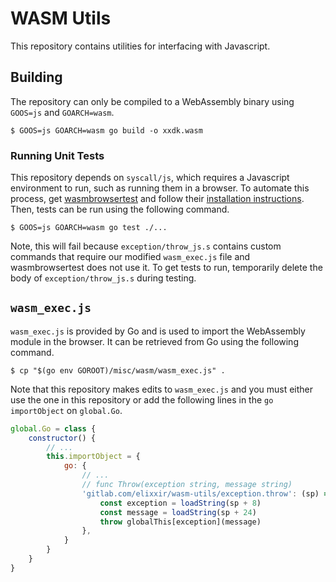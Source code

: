 # WASM Utils

This repository contains utilities for interfacing with Javascript.

## Building

The repository can only be compiled to a WebAssembly binary using `GOOS=js` and
`GOARCH=wasm`.

```shell
$ GOOS=js GOARCH=wasm go build -o xxdk.wasm
```

### Running Unit Tests

This repository depends on `syscall/js`, which requires a Javascript environment
to run, such as running them in a browser. To automate this process, get
[wasmbrowsertest](https://github.com/agnivade/wasmbrowsertest) and follow their
[installation instructions](https://github.com/agnivade/wasmbrowsertest#quickstart).
Then, tests can be run using the following command.

```shell
$ GOOS=js GOARCH=wasm go test ./...
```

Note, this will fail because `exception/throw_js.s` contains custom commands
that require our modified `wasm_exec.js` file and wasmbrowsertest does not use
it. To get tests to run, temporarily delete the body of `exception/throw_js.s`
during testing.

## `wasm_exec.js`

`wasm_exec.js` is provided by Go and is used to import the WebAssembly module in
the browser. It can be retrieved from Go using the following command.

```shell
$ cp "$(go env GOROOT)/misc/wasm/wasm_exec.js" .
```

Note that this repository makes edits to `wasm_exec.js` and you must either use
the one in this repository or add the following lines in the `go` `importObject`
on `global.Go`.

```javascript
global.Go = class {
    constructor() {
        // ...
        this.importObject = {
            go: {
                // ...
                // func Throw(exception string, message string)
                'gitlab.com/elixxir/wasm-utils/exception.throw': (sp) => {
                    const exception = loadString(sp + 8)
                    const message = loadString(sp + 24)
                    throw globalThis[exception](message)
                },
            }
        }
    }
}
```
